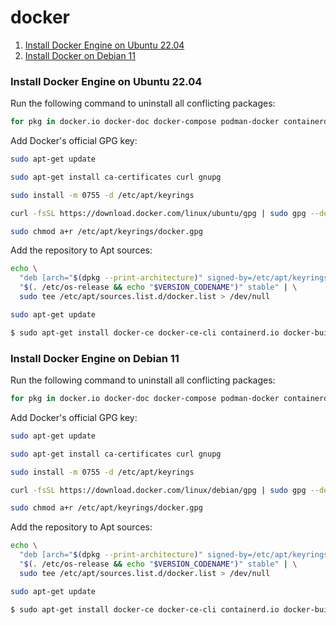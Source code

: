 # docker


1. [Install Docker Engine on Ubuntu 22.04](#install-docker-engine-on-ubuntu-22-04)
2. [Install Docker on Debian 11](#install-docker-engine-on-debian-11)

### Install Docker Engine on Ubuntu 22.04

Run the following command to uninstall all conflicting packages:
```bash
for pkg in docker.io docker-doc docker-compose podman-docker containerd runc; do sudo apt-get remove $pkg; done
```
Add Docker's official GPG key:
```bash
sudo apt-get update
```
```bash
sudo apt-get install ca-certificates curl gnupg
```
```bash
sudo install -m 0755 -d /etc/apt/keyrings
```
```bash
curl -fsSL https://download.docker.com/linux/ubuntu/gpg | sudo gpg --dearmor -o /etc/apt/keyrings/docker.gpg
```
```bash
sudo chmod a+r /etc/apt/keyrings/docker.gpg
```


Add the repository to Apt sources:
```bash
echo \
  "deb [arch="$(dpkg --print-architecture)" signed-by=/etc/apt/keyrings/docker.gpg] https://download.docker.com/linux/ubuntu \
  "$(. /etc/os-release && echo "$VERSION_CODENAME")" stable" | \
  sudo tee /etc/apt/sources.list.d/docker.list > /dev/null
```
```bash
sudo apt-get update
```
```bash
$ sudo apt-get install docker-ce docker-ce-cli containerd.io docker-buildx-plugin docker-compose-plugin
```

### Install Docker Engine on Debian 11
Run the following command to uninstall all conflicting packages:
```bash
for pkg in docker.io docker-doc docker-compose podman-docker containerd runc; do sudo apt-get remove $pkg; done
```
Add Docker's official GPG key:
```bash
sudo apt-get update
```
```bash
sudo apt-get install ca-certificates curl gnupg
```
```bash
sudo install -m 0755 -d /etc/apt/keyrings
```
```bash
curl -fsSL https://download.docker.com/linux/debian/gpg | sudo gpg --dearmor -o /etc/apt/keyrings/docker.gpg
```
```bash
sudo chmod a+r /etc/apt/keyrings/docker.gpg
```
Add the repository to Apt sources:
```bash
echo \
  "deb [arch="$(dpkg --print-architecture)" signed-by=/etc/apt/keyrings/docker.gpg] https://download.docker.com/linux/debian \
  "$(. /etc/os-release && echo "$VERSION_CODENAME")" stable" | \
  sudo tee /etc/apt/sources.list.d/docker.list > /dev/null
```
```bash
sudo apt-get update
```
```bash
$ sudo apt-get install docker-ce docker-ce-cli containerd.io docker-buildx-plugin docker-compose-plugin
```
